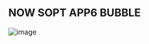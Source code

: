 ## NOW SOPT APP6 BUBBLE
![image](https://github.com/NOW-SOPT-APP6-BUBBLE/.github/assets/128459613/b29b87a5-2de0-436f-b00f-bb9363abe4a0)
